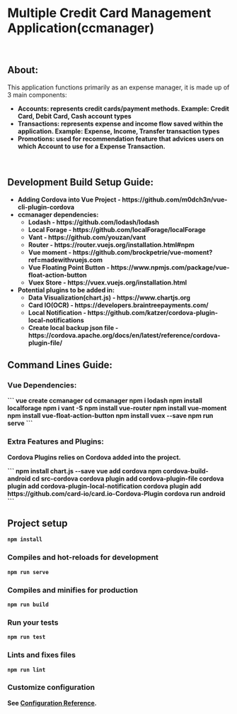 # Multiple Credit Card Management Application(ccmanager)

<br>

## About:
<p>This application functions primarily as an expense manager, it is made up of 3 main components:</p>
<ul>
  <li><b>Accounts:<b/> represents credit cards/payment methods. Example: Credit Card, Debit Card, Cash account types</li>
  <li><b>Transactions:<b/> represents expense and income flow saved within the application. Example: Expense, Income, Transfer transaction types</li>
  <li><b>Promotions:<b/> used for recommendation feature that advices users on which Account to use for a Expense Transaction.</li>
</ul>

<br>

## Development Build Setup Guide:
<ul>
  <li>Adding Cordova into Vue Project - https://github.com/m0dch3n/vue-cli-plugin-cordova</li>
  <li>ccmanager dependencies:
    <ul>
      <li>Lodash - https://github.com/lodash/lodash</li>
      <li>Local Forage - https://github.com/localForage/localForage</li>
      <li>Vant - https://github.com/youzan/vant</li>
      <li>Router - https://router.vuejs.org/installation.html#npm</li>
      <li>Vue moment - https://github.com/brockpetrie/vue-moment?ref=madewithvuejs.com</li>
      <li>Vue Floating Point Button - https://www.npmjs.com/package/vue-float-action-button</li>
      <li>Vuex Store - https://vuex.vuejs.org/installation.html</li>
    </ul>
  </li>
  <li>Potential plugins to be added in:
    <ul>
      <li>Data Visualization(chart.js) - https://www.chartjs.org</li>
      <li>Card IO(OCR) - https://developers.braintreepayments.com/</li>
      <li>Local Notification - https://github.com/katzer/cordova-plugin-local-notifications</li>
      <li>Create local backup json file - https://cordova.apache.org/docs/en/latest/reference/cordova-plugin-file/</li>
    </ul>
  </li>
</ul>

## Command Lines Guide:
<h3>Vue Dependencies:</h3>
```
vue create ccmanager
cd ccmanager
npm i lodash
npm install localforage
npm i vant -S
npm install vue-router
npm install vue-moment
npm install vue-float-action-button
npm install vuex --save
npm run serve
```
<h3>Extra Features and Plugins:</h3>
<p>Cordova Plugins relies on Cordova added into the project.</p>
```
npm install chart.js --save
vue add cordova
npm cordova-build-android
cd src-cordova
cordova plugin add cordova-plugin-file
cordova plugin add cordova-plugin-local-notification
cordova plugin add https://github.com/card-io/card.io-Cordova-Plugin
cordova run android
```

## Project setup
```
npm install
```

### Compiles and hot-reloads for development
```
npm run serve
```

### Compiles and minifies for production
```
npm run build
```

### Run your tests
```
npm run test
```

### Lints and fixes files
```
npm run lint
```

### Customize configuration
See [Configuration Reference](https://cli.vuejs.org/config/).
